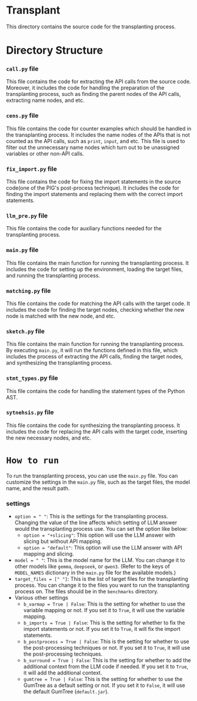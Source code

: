 # Transplant 
This directory contains the source code for the transplanting process. 

# Directory Structure
### `call.py` file
This file contains the code for extracting the API calls from the source code. Moreover, it includes the code for handling the preparation of the transplanting process, such as finding the parent nodes of the API calls, extracting name nodes, and etc.

### `cens.py` file
This file contains the code for counter examples which should be handled in the transplanting process. It includes the name nodes of the APIs that is not counted as the API calls, such as `print`, `input`, and etc. This file is used to filter out the unnecessary name nodes which turn out to be unassigned variables or other non-API calls.

### `fix_import.py` file
This file contains the code for fixing the import statements in the source code(one of the PIG's post-process technique). It includes the code for finding the import statements and replacing them with the correct import statements.

### `llm_pre.py` file 
This file contains the code for auxiliary functions needed for the transplanting process.

### `main.py` file 
This file contains the main function for running the transplanting process. It includes the code for setting up the environment, loading the target files, and running the transplanting process.

### `matching.py` file
This file contains the code for matching the API calls with the target code. It includes the code for finding the target nodes, checking whether the new node is matched with the new node, and etc.

### `sketch.py` file
This file contains the main function for running the transplanting process. By executing `main.py`, it will run the functions defined in this file, which includes the process of extracting the API calls, finding the target nodes, and synthesizing the transplanting process.

### `stmt_types.`py file
This file contains the code for handling the statement types of the Python AST. 

### `sytnehsis.py` file
This file contains the code for synthesizing the transplanting process. It includes the code for replacing the API calls with the target code, inserting the new necessary nodes, and etc.

# `How to run`
To run the transplanting process, you can use the `main.py` file.
You can customize the settings in the `main.py` file, such as the target files, the model name, and the result path.

### settings
- `option = " "`: This is the settings for the transplanting process. Changing the value of the line affects which setting of LLM answer would the transplanting process use. You can set the option like below:
  - `option = "+slicing"`: This option will use the LLM answer with slicing but without API mapping.
  - `option = "default"`: This option will use the LLM answer with API mapping and slicing.
- `model = " "`: This is the model name for the LLM. You can change it to other models like `gemma`, `deepseek`, or `qwen3`. (Refer to the keys of `MODEL_NAMES` dictionary in the `main.py` file for the available models.)
- `target_files = [" "]`: This is the list of target files for the transplanting process. You can change it to the files you want to run the transplanting process on. The files should be in the `benchmarks` directory.
- Various other settings 
  - `b_varmap = True | False`: This is the setting for whether to use the variable mapping or not. If you set it to `True`, it will use the variable mapping.
  - `b_imports = True | False`: This is the setting for whether to fix the import statements or not. If you set it to `True`, it will fix the import statements.
  - `b_postprocess = True | False`: This is the setting for whether to use the post-processing techniques or not. If you set it to `True`, it will use the post-processing techniques.
  - `b_surround = True | False`: This is the setting for whether to add the additional context from the LLM code if needed. If you set it to `True`, it will add the additional context.
  - `gumtree = True | False`: This is the setting for whether to use the GumTree as a default setting or not. If you set it to `False`, it will use the default GumTree (`default.jar`).